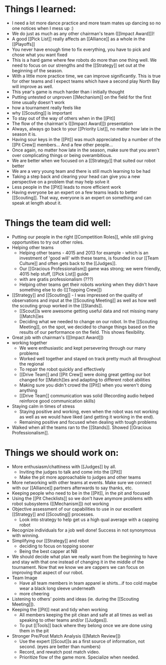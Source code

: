 # Things I learned:
- I need a lot more dance practice and more team mates up dancing so no one notices when I mess up :)
- We do just as much as any other chairman's team ([[Impact Award]])!
- A good [[Pick List]] really affects an [[Alliance]] as a whole in the [[Playoffs]]
- You never have enough time to fix everything, you have to pick and chose what you want fixed
- This is a hard game where few robots do more than one thing well.  We need to focus on our strengths and the [[Strategy]] set out at the beginning of the season.
- With a little more practice time, we can improve significantly.  This is true for other teams and I expect teams which have a second play North Bay will improve as well.
- This year's game is much harder than i initially thought
- Putting untested or unproven [[Mechanism]]‎ on the field for the first time usually doesn't work 
- how a tournament really feels like
- why [[Scouting]] is important
- To stay out of the way of others when in the [[Pit]]
- The flow of the chairman's ([[Impact Award]]) presentation 
- Always, always go back to your [[Priority List]], no matter how late in the season it is.
- Having sour keys in the [[Pit]] was much appreciated by a number of the [[Pit Crew]] members...  And a few other people...
- Once again, no matter how late in the season, make sure that you aren't over complicating things or being overambitious.
- We are better when we focused on a [[Strategy]] that suited our robot better
- We are a very young team and there is still much learning to be had
- Taking a step back and clearing your head can give you a new perspective on a problem that may help solve it
- Less people in the [[Pit]] leads to more efficient work
- Having everyone be an expert on a few teams leads to better [[Scouting]]. That way, everyone is an expert on something and can speak at length about it.
# Things the team did well:
- Putting our people in the right [[Competition Roles]], while still giving opportunities to try out other roles.
- Helping other teams
	- Helping other teams - 4015 and 2013 for example - which is an investment of 'good will' with these teams, is founded in our [[Team Culture]] and often gets back to the [[Judges]].
	- Our [[Gracious Professionalism]] game was strong; we were friendly, 4015 help stuff, [[Pick List]]‎ guide
	- with are gratis professionalism (???)
	- Helping other teams get their robots working when they didn't have something else to do ([[Topping Crew]])
- [[Strategy]] and [[Scouting]] - I was impressed on the quality of observations and input at the [[Scouting Meeting]] as well as how well the scouting group worked in the [[Stands]].
	- [[Scout]]s were awesome getting useful data and not missing many [[Match]]es
	- Deciding what we needed to change on our robot. In the [[Scouting Meeting]], on the spot, we decided to change things based on the results of our performance on the field. This shows flexibility.
- Great job with chairman's ([[Impact Award]])
- working together 
	- We were enthusiastic and kept persevering through our many problems
	- Worked well together and stayed on track pretty much all throughout the regional
	- To repair the robot quickly and effectively 
	- [[Drive Team]] and [[Pit Crew]] were doing great getting our bot changed for [[Match]]es and adapting to different robot abilities
	- Making sure you didn't crowd the [[Pit]] when you weren't doing anything
	- [[Drive Team]] communication was solid (Recording audio helped reinforce good communication skills)
- Staying calm in times of stress 
	- Staying positive and working, even when the robot was not working as well as we would have liked (and getting it working in the end).
	- Remaining positive and focused when dealing with tough problems
- Walked when all the teams ran to the [[Stands]]. Showed [[Gracious Professionalism]].
# Things we should work on:
- More enthusiasm/chattiness with [[Judges]] by all. 
	- Inviting the judges to talk and come into the [[Pit]]
	- Make the pit more approachable to judges and other teams
- More networking with other teams at events.  Make sure we connect with our [[Alliance]] partners afterwards to say thanks, etc.
- Keeping people who need to be in the [[Pit]], in the pit and focused
- Using the [[Pit Checklists]] so we don't have anymore problems with robot subsystems ([[Mechanism]]) not working
- Objective assessment of our capabilities to use in our excellent [[Strategy]] and [[Scouting]] processes. 
	- Look into strategy to help get us a high qual average with a capping robot
- Recognize individuals for a job well done!  Success in not synonymous with winning.
- Simplifying our [[Strategy]] and robot
	- deciding to focus on topping sooner
	- Being the best capper at NB
- We should decide what plan we really want from the beginning to have and stay with that one instead of changing it in the middle of the tournament. Now that we know we are cappers we can focus on improving that aspect of our robot.
- Team Image
	- Have all team members in team apparel ie shirts...if too cold maybe wear a black long sleeve underneath 
	- more cheering
- Listening to others' points and ideas (ie. during the [[Scouting Meeting]]).
- Keeping the [[Pit]] neat and tidy when working
	- All members keeping the pit clean and safe at all times as well as speaking to other teams and/or [[Judges]].
	- To put [[Tools]] back where they belong once we are done using them in the pit 
- Stronger Pre/Post Match Analysis ([[Match Review]])
	- Use the expert [[Scout]]s as a first source of information, not second. (eyes are better than numbers)
	- Record, and rewatch post match video.
	- Prioritize flow of the game more. Specialize when needed.
